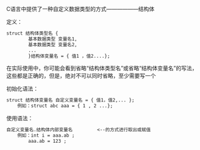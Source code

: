 C语言中提供了一种自定义数据类型的方式——————结构体

定义：

```markdown
struct 结构体类型名 {
		基本数据类型 变量名1,
		基本数据类型 变量名2,
		...
		}结构体变量名 = { 值1 ，值2....};
```


在实际使用中，你可能会看到省略“结构体类型名”或省略“结构体变量名”的写法，这些都是正确的，但是，绝对不可以同时省略，至少需要写一个

初始化语法：

```markdown
struct 结构体变量名 自定义变量名 = { 值1，值2,... };
	例如：struct abc aaa = { 1 , 2 ...};
```


使用语法：

```markdown
自定义变量名.结构体内部变量名  		<--的方式进行取出或赋值
	例如：int i = aaa.ab ;
		aaa.ab = 123 ;
```


